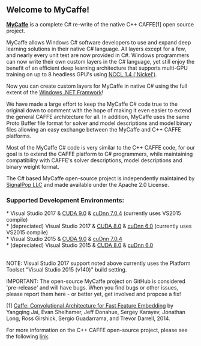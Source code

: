 <H2>Welcome to MyCaffe!</H2>

<b><a href="https://github.com/mycaffe">MyCaffe</a></b> is a complete C# re-write of the native C++ CAFFE[1] open source project.

MyCaffe allows Windows C# software developers to use and expand deep learning solutions in their native C# language.  All layers except for a few, and nearly every unit test are now provided in C#.
Windows programmers can now write their own custom layers in the C# language, yet still enjoy the benefit of an efficient deep learning architecture that supports multi-GPU training on up to 8 
headless GPU's using <a href="https://devblogs.nvidia.com/parallelforall/fast-multi-gpu-collectives-nccl/">NCCL 1.4 ('Nickel')</a>. 

Now you can create custom layers for MyCaffe in native C# using the full extent of the <a href="https://msdn.microsoft.com/en-us/library/w0x726c2(v=vs.110).aspx">Windows .NET Framwork</a>!

We have made a large effort to keep the MyCaffe C# code true to the original down to comment with the hope of making it even easier to extend 
the general CAFFE architecture for all.  In addition, MyCaffe uses the same Proto Buffer file format for solver and model descriptions and model 
binary files allowing an easy exchange between the MyCaffe and C++ CAFFE platforms.  

Most of the MyCaffe C# code is very similar to the C++ CAFFE code, for our goal is to extend the CAFFE platform to C# programmers, while 
maintaining compatibility with CAFFE's solver descriptions, model descriptions and binary weight format.

The C# based MyCaffe open-source project is independently maintained by <a href="http://www.signalpop.com">SignalPop LLC</a> and made 
available under the Apache 2.0 License.
<h3>Supported Development Environments:</h3>
* Visual Studio 2017 & <a href="https://developer.nvidia.com/cuda-toolkit/whatsnew">CUDA 9.0</a> & <a href="https://developer.nvidia.com/cudnn">cuDnn 7.0.4</a> (currently uses VS2015 compile)</br>
* (depreciated) Visual Studio 2017 & <a href="https://developer.nvidia.com/cuda-toolkit/whatsnew">CUDA 8.0</a> & <a href="https://developer.nvidia.com/cudnn">cuDnn 6.0</a> (currently uses VS2015 compile)</br>
* Visual Studio 2015 & <a href="https://developer.nvidia.com/cuda-toolkit/whatsnew">CUDA 9.0</a> & <a href="https://developer.nvidia.com/cudnn">cuDnn 7.0.4</a> </br>
* (depreciated) Visual Studio 2015 & <a href="https://developer.nvidia.com/cuda-toolkit/whatsnew">CUDA 8.0</a> & <a href="https://developer.nvidia.com/cudnn">cuDnn 6.0</a> </br>
</br>

NOTE: Visual Studio 2017 support noted above currently uses the Platform Toolset "Visual Studio 2015 (v140)" build setting.

IMPORTANT: The open-source MyCaffe project on GitHub is considered 'pre-release' and will have bugs.  When you find bugs or other issues, please report them here - or better yet, get involved
and propose a fix!

[1] [Caffe: Convolutional Architecture for Fast Feature Embedding](https://arxiv.org/abs/1408.5093) by Yangqing Jai, Evan Shelhamer, Jeff Donahue, 
Sergey Karayev, Jonathan Long, Ross Girshick, Sergio Guadarrama, and Trevor Darrell, 2014.

For more information on the C++ CAFFE open-source project, please see the following <a href="http://caffe.berkeleyvision.org/">link</a>.

